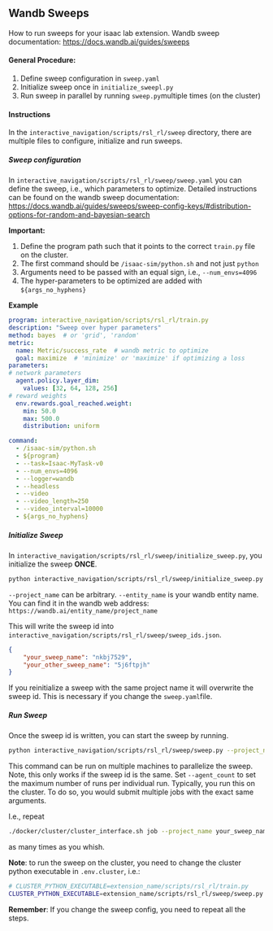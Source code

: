## Wandb Sweeps
How to run sweeps for your isaac lab extension.
Wandb sweep documentation: https://docs.wandb.ai/guides/sweeps


#### General Procedure:
1. Define sweep configuration in `sweep.yaml`
2. Initialize sweep once in `initialize_sweepl.py` 
3. Run sweep in parallel by running `sweep.py`multiple times (on the cluster)

#### Instructions
In the `interactive_navigation/scripts/rsl_rl/sweep` directory, there are multiple files to configure, initialize and run sweeps.

##### Sweep configuration
In `interactive_navigation/scripts/rsl_rl/sweep/sweep.yaml` you can define the sweep, i.e., which parameters to optimize.
Detailed instructions can be found on the wandb sweep documentation: https://docs.wandb.ai/guides/sweeps/sweep-config-keys/#distribution-options-for-random-and-bayesian-search


**Important:**
1. Define the program path such that it points to the correct `train.py` file on the cluster.
2. The first command should be `/isaac-sim/python.sh` and not just `python`
3. Arguments need to be passed with an equal sign, i.e., `--num_envs=4096`
4. The hyper-parameters to be optimized are added with `${args_no_hyphens}`



**Example**
```yaml
program: interactive_navigation/scripts/rsl_rl/train.py
description: "Sweep over hyper parameters"
method: bayes  # or 'grid', 'random'
metric:
  name: Metric/success_rate  # wandb metric to optimize
  goal: maximize  # 'minimize' or 'maximize' if optimizing a loss
parameters:
# network parameters
  agent.policy.layer_dim:
    values: [32, 64, 128, 256]
# reward weights
  env.rewards.goal_reached.weight:
    min: 50.0
    max: 500.0
    distribution: uniform

command:
  - /isaac-sim/python.sh
  - ${program}
  - --task=Isaac-MyTask-v0
  - --num_envs=4096
  - --logger=wandb
  - --headless
  - --video
  - --video_length=250
  - --video_interval=10000
  - ${args_no_hyphens}

```

##### Initialize Sweep
In  `interactive_navigation/scripts/rsl_rl/sweep/initialize_sweep.py`, you initialize the sweep **ONCE**.
```bash
python interactive_navigation/scripts/rsl_rl/sweep/initialize_sweep.py --project_name your_sweep_name --entity_name your_wandb_name
```

`--project_name` can be arbitrary. `--entity_name` is your wandb entity name. You can find it in the wandb web address: `https://wandb.ai/entity_name/project_name` 

This will write the sweep id into `interactive_navigation/scripts/rsl_rl/sweep/sweep_ids.json`.

```json
{
    "your_sweep_name": "nkbj7529",
    "your_other_sweep_name": "5j6ftpjh"
}
```
If you reinitialize a sweep with the same project name it will overwrite the sweep id. This is necessary if you change the `sweep.yaml`file.

##### Run Sweep

Once the sweep id is written, you can start the sweep by running.
```bash
python interactive_navigation/scripts/rsl_rl/sweep/sweep.py --project_name your_sweep_name --entity_name your_wandb_name
```

This command can be run on multiple machines to parallelize the sweep. Note, this only works if the sweep id is the same.
Set `--agent_count` to set the maximum number of runs per individual run. Typically, you run this on the cluster. To do so, you would submit multiple jobs with the exact same arguments.

I.e., repeat
```bash
./docker/cluster/cluster_interface.sh job --project_name your_sweep_name --entity_name your_wandb_name --agent_count 10
```
as many times as you whish.

**Note**: to run the sweep on the cluster, you need to change the cluster python executable in `.env.cluster`, i.e.:
```bash
# CLUSTER_PYTHON_EXECUTABLE=extension_name/scripts/rsl_rl/train.py
CLUSTER_PYTHON_EXECUTABLE=extension_name/scripts/rsl_rl/sweep/sweep.py
```

**Remember**: If you change the sweep config, you need to repeat all the steps.